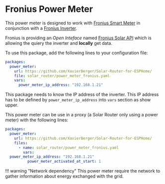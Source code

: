 # Fronius Power Meter

This power meter is designed to work with [Fronius Smart Meter](https://www.fronius.com/en-gb/uk/solar-energy/installers-partners/technical-data/all-products/system-monitoring/hardware/fronius-smart-meter/fronius-smart-meter-ts-100a-1) in conjunction with a [Fronius Inverter](https://www.fronius.com/en-gb/uk/solar-energy/installers-partners/technical-data/all-products/inverters/fronius-primo-gen24/fronius-primo-gen24-3-0).

Fronius is providing an *Open Inteface* named [Fronius Solar API](https://www.fronius.com/en-gb/uk/solar-energy/installers-partners/technical-data/all-products/system-monitoring/open-interfaces/fronius-solar-api-json-) which is allowing the quiery the inverter and **locally** get data.

To use this package, add the following lines to your configuration file:

```yaml linenums="1"
packages:
  power_meter:
    url: https://github.com/XavierBerger/Solar-Router-for-ESPHome/
    file: solar_router/power_meter_fronius.yaml
    vars:
      power_meter_ip_address: "192.168.1.21"
```

This package needs to know the IP address of the inverter. This IP address has to be defined by `power_meter_ip_address` into `vars` section as show upper.

This power meter can be use in a proxy (a Solar Router only using a power meter) with the following lines:
```yaml linenums="1"
packages:
  power_meter:
    url: https://github.com/XavierBerger/Solar-Router-for-ESPHome/
    files:
      - name: solar_router/power_meter_fronius.yaml
        vars:
  power_meter_ip_address: "192.168.1.21"
          power_meter_activated_at_start: 1
```

!!! warning "Network dependency"
    This power meter require the network to gather information about energy exchanged with the grid.
